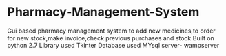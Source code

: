 # Pharmacy-Management-System
Gui based pharmacy management system to add new medicines,to order for new stock,make invoice,check previous purchases and stock
Built on python 2.7
Library used Tkinter
Database used MYsql
server- wampserver
